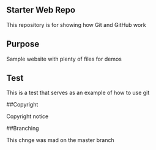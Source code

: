 ## Starter Web Repo

This repository is for showing how Git and GitHub work

## Purpose

Sample website with plenty of files for demos

## Test

This is a test that serves as an example of how to use git

##Copyright

Copyright notice

##Branching

This chnge was mad on the master branch